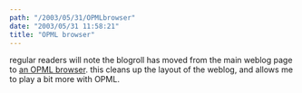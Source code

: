 ```yaml
---
path: "/2003/05/31/OPMLbrowser" 
date: "2003/05/31 11:58:21" 
title: "OPML browser" 
---
```

<p>regular readers will note the blogroll has moved from the main weblog page to <a href="http://weblog.randomchaos.com/opmlbrowser.php">an OPML browser</a>. this cleans up the layout of the weblog, and allows me to play a bit more with OPML.</p>